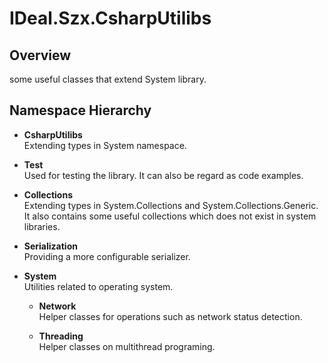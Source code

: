 ﻿# IDeal.Szx.CsharpUtilibs


## Overview
some useful classes that extend System library.

## Namespace Hierarchy 
* **CsharpUtilibs**  
Extending types in System namespace.

 * **Test**  
 Used for testing the library.
 It can also be regard as code examples.

 * **Collections**  
 Extending types in System.Collections and System.Collections.Generic.
 It also contains some useful collections which does not exist in system libraries.

 * **Serialization**  
 Providing a more configurable serializer.

 * **System**  
 Utilities related to operating system.
   * **Network**  
   Helper classes for operations such as network status detection.

   * **Threading**  
   Helper classes on multithread programing.
